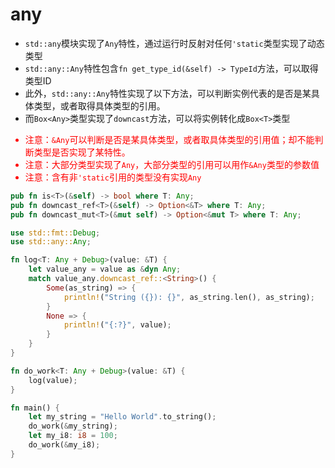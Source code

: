 # any

* `std::any`模块实现了`Any`特性，通过运行时反射对任何`'static`类型实现了动态类型
* `std::any::Any`特性包含`fn get_type_id(&self) -> TypeId`方法，可以取得类型ID
* 此外，`std::any::Any`特性实现了以下方法，可以判断实例代表的是否是某具体类型，或者取得具体类型的引用。
* 而`Box<Any>`类型实现了`downcast`方法，可以将实例转化成`Box<T>`类型

<font color="red">

* 注意：`&Any`可以判断是否是某具体类型，或者取具体类型的引用值；却不能判断类型是否实现了某特性。
* 注意：大部分类型实现了`Any`，大部分类型的引用可以用作`&Any`类型的参数值
* 注意：含有非`'static`引用的类型没有实现`Any`

</font>

```rust
pub fn is<T>(&self) -> bool where T: Any;
pub fn downcast_ref<T>(&self) -> Option<&T> where T: Any;
pub fn downcast_mut<T>(&mut self) -> Option<&mut T> where T: Any;
```

```rust
use std::fmt::Debug;
use std::any::Any;

fn log<T: Any + Debug>(value: &T) {
    let value_any = value as &dyn Any;
    match value_any.downcast_ref::<String>() {
        Some(as_string) => {
            println!("String ({}): {}", as_string.len(), as_string);
        }
        None => {
            println!("{:?}", value);
        }
    }
}

fn do_work<T: Any + Debug>(value: &T) {
    log(value);
}

fn main() {
    let my_string = "Hello World".to_string();
    do_work(&my_string);
    let my_i8: i8 = 100;
    do_work(&my_i8);
}
```